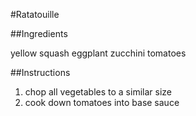 
#Ratatouille

##Ingredients

yellow squash
eggplant
zucchini
tomatoes

##Instructions

1. chop all vegetables to a similar size
2. cook down tomatoes into base sauce
